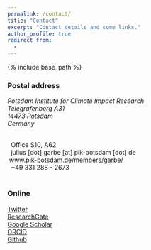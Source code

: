 ```yaml
---
permalink: /contact/
title: "Contact"
excerpt: "Contact details and some links."
author_profile: true
redirect_from: 
  - 
---
```


{% include base_path %}

### Postal address
<address>
Potsdam Institute for Climate Impact Research<br />
Telegrafenberg A31<br />
14473 Potsdam<br />
Germany
</address><br />

<!-- <iframe src="https://www.google.com/maps/embed?pb=!1m18!1m12!1m3!1d2435.4380679053866!2d13.062056015952251!3d52.38060855430227!2m3!1f0!2f0!3f0!3m2!1i1024!2i768!4f13.1!3m3!1m2!1s0x47a8f5966fb9462f%3A0xb7e9d470cb3893f8!2sPotsdam+Institute+for+Climate+Impact+Research!5e0!3m2!1sen!2sde!4v1549109494023" width="480" height="360" frameborder="0" style="border:0" allowfullscreen></iframe> -->

<i class="fas fa-building" aria-hidden="true"></i>&nbsp;&nbsp;Office S10, A62<br />
<i class="fas fa-envelope" aria-hidden="true"></i>&nbsp;&nbsp;julius [dot] garbe [at] pik-potsdam [dot] de<br />
<i class="fas fa-globe" aria-hidden="true"></i>&nbsp;<a href="{{ site.author.uri }}">www.pik-potsdam.de/members/garbe/</a><br />
<i class="fas fa-phone" aria-hidden="true"></i>&nbsp;&nbsp;+49 331 288 - 2673<br />
<br />

### Online
<a href="https://twitter.com/{{ site.author.twitter }}"><i class="fab fa-twitter" aria-hidden="true"></i> Twitter</a><br />
<a href="{{ site.author.researchgate }}"><i class="ai ai-researchgate-square" aria-hidden="true"></i> ResearchGate</a><br />
<a href="{{ site.author.googlescholar }}"><i class="fas fa-graduation-cap"></i> Google Scholar</a><br />
<a href="{{ site.author.orcid }}"><i class="ai ai-orcid"></i> ORCID</a><br />
<a href="https://github.com/{{ site.author.github }}"><i class="fab fa-github"></i> Github</a><br />

<!-- <br />
<a href="https://www.pik-potsdam.de"><img style="float: left;" src="/images/logo_pik-potsdam_gray.png" width="250"></a> -->

<!-- <img src="/images/018_Telegrafenberg_Suering_Haus_PIK.jpg" alt="018_Telegrafenberg_Suering_Haus_PIK" title="PIK's Suering building at Telegrafenberg, Potsdam. Photo &copy; Andrea Künstle" width="450"><br />
<span style="font-size: 9pt;">PIK's Suering building at Telegrafenberg, Potsdam. Photo &copy; Andrea Künstle</span> -->
